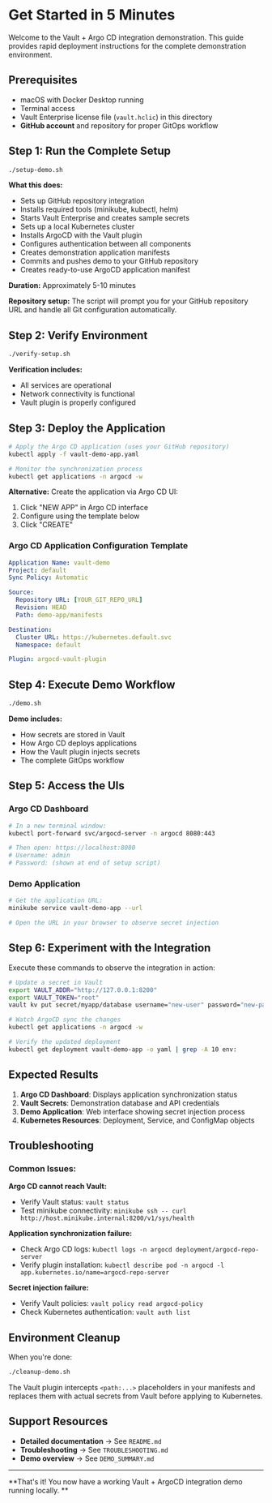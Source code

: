 # Get Started in 5 Minutes

Welcome to the Vault + Argo CD integration demonstration. This guide provides rapid deployment instructions for the complete demonstration environment.

## Prerequisites

- macOS with Docker Desktop running
- Terminal access
- Vault Enterprise license file (`vault.hclic`) in this directory
- **GitHub account** and repository for proper GitOps workflow

## Step 1: Run the Complete Setup

```bash
./setup-demo.sh
```

**What this does:**
- Sets up GitHub repository integration
- Installs required tools (minikube, kubectl, helm)
- Starts Vault Enterprise and creates sample secrets
- Sets up a local Kubernetes cluster
- Installs ArgoCD with the Vault plugin
- Configures authentication between all components
- Creates demonstration application manifests
- Commits and pushes demo to your GitHub repository
- Creates ready-to-use ArgoCD application manifest

**Duration:** Approximately 5-10 minutes

**Repository setup:** The script will prompt you for your GitHub repository URL and handle all Git configuration automatically.

## Step 2: Verify Environment

```bash
./verify-setup.sh
```

**Verification includes:**
- All services are operational
- Network connectivity is functional
- Vault plugin is properly configured

## Step 3: Deploy the Application

```bash
# Apply the Argo CD application (uses your GitHub repository)
kubectl apply -f vault-demo-app.yaml

# Monitor the synchronization process
kubectl get applications -n argocd -w
```

**Alternative:** Create the application via Argo CD UI:
1. Click "NEW APP" in Argo CD interface
2. Configure using the template below
3. Click "CREATE"

### Argo CD Application Configuration Template

```yaml
Application Name: vault-demo
Project: default
Sync Policy: Automatic

Source:
  Repository URL: [YOUR_GIT_REPO_URL]
  Revision: HEAD
  Path: demo-app/manifests

Destination:
  Cluster URL: https://kubernetes.default.svc
  Namespace: default

Plugin: argocd-vault-plugin
```

## Step 4: Execute Demo Workflow

```bash
./demo.sh
```

**Demo includes:**
- How secrets are stored in Vault
- How Argo CD deploys applications
- How the Vault plugin injects secrets
- The complete GitOps workflow

## Step 5: Access the UIs

### Argo CD Dashboard
```bash
# In a new terminal window:
kubectl port-forward svc/argocd-server -n argocd 8080:443

# Then open: https://localhost:8080
# Username: admin
# Password: (shown at end of setup script)
```

### Demo Application
```bash
# Get the application URL:
minikube service vault-demo-app --url

# Open the URL in your browser to observe secret injection
```

## Step 6: Experiment with the Integration

Execute these commands to observe the integration in action:

```bash
# Update a secret in Vault
export VAULT_ADDR="http://127.0.0.1:8200"
export VAULT_TOKEN="root"
vault kv put secret/myapp/database username="new-user" password="new-password"

# Watch ArgoCD sync the changes
kubectl get applications -n argocd -w

# Verify the updated deployment
kubectl get deployment vault-demo-app -o yaml | grep -A 10 env:
```

## Expected Results

1. **Argo CD Dashboard**: Displays application synchronization status
2. **Vault Secrets**: Demonstration database and API credentials
3. **Demo Application**: Web interface showing secret injection process
4. **Kubernetes Resources**: Deployment, Service, and ConfigMap objects

## Troubleshooting

### Common Issues:

**Argo CD cannot reach Vault:**
- Verify Vault status: `vault status`
- Test minikube connectivity: `minikube ssh -- curl http://host.minikube.internal:8200/v1/sys/health`

**Application synchronization failure:**
- Check Argo CD logs: `kubectl logs -n argocd deployment/argocd-repo-server`
- Verify plugin installation: `kubectl describe pod -n argocd -l app.kubernetes.io/name=argocd-repo-server`

**Secret injection failure:**
- Verify Vault policies: `vault policy read argocd-policy`
- Check Kubernetes authentication: `vault auth list`

## Environment Cleanup

When you're done:

```bash
./cleanup-demo.sh
```

The Vault plugin intercepts `<path:...>` placeholders in your manifests and replaces them with actual secrets from Vault before applying to Kubernetes.

## Support Resources

- **Detailed documentation** → See `README.md`
- **Troubleshooting** → See `TROUBLESHOOTING.md`  
- **Demo overview** → See `DEMO_SUMMARY.md`

---

**That's it! You now have a working Vault + ArgoCD integration demo running locally. ** 